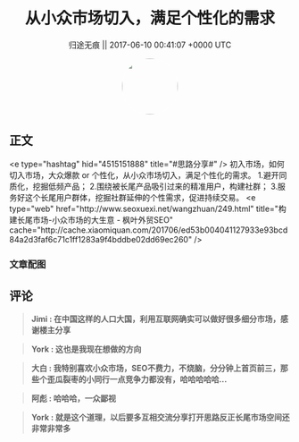 <h1 align="center">从小众市场切入，满足个性化的需求</h1>




<p align="center">
    <a>归途无痕 || 2017-06-10 00:41:07 &#43;0000 UTC</a>
</p>

<div align="center">
    <img src="https://images.zsxq.com/Fgmt7t2CLx0yOCadoxA-fxVexKvE?e=1590940799&amp;token=kIxbL07-8jAj8w1n4s9zv64FuZZNEATmlU_Vm6zD:l7bAJcTnbxTqLjALvig9x9hE2eE=" width="100" height="100" style="border:1px solid;border-radius:50%; color:#ffffff"/>
</div>




## 正文

<div>
&lt;e type=&#34;hashtag&#34; hid=&#34;4515151888&#34; title=&#34;#思路分享#&#34; /&gt;
初入市场，如何切入市场，大众爆款 or 个性化，从小众市场切入，满足个性化的需求。
1.避开同质化，挖掘低频产品；
2.围绕被长尾产品吸引过来的精准用户，构建社群；
3.服务好这个长尾用户群体，挖掘社群延伸的个性需求，促进持续交易。
&lt;e type=&#34;web&#34; href=&#34;http://www.seoxuexi.net/wangzhuan/249.html&#34; title=&#34;构建长尾市场-小众市场的大生意 - 枫叶外贸SEO&#34; cache=&#34;http://cache.xiaomiquan.com/201706/ed53b004041127933e93bcd84a2d3faf6c71c1ff1283a9f4bddbe02dd69ec260&#34; /&gt;
</div>

### 文章配图

<div class="image" align="center">

</div>


## 评论

<div align="left">
<div>

<blockquote >
<span> <strong>Jimi : 在中国这样的人口大国，利用互联网确实可以做好很多细分市场，感谢楼主分享 </strong></span>
</blockquote>

<blockquote >
<span> <strong>York : 这也是我现在想做的方向 </strong></span>
</blockquote>

<blockquote >
<span> <strong>大白 : 我特别喜欢小众市场，SEO不费力，不烧脑，分分钟上首页前三，那些个歪瓜裂枣的小同行一点竞争力都没有，哈哈哈哈哈... </strong></span>
</blockquote>

<blockquote >
<span> <strong>阿彪 : 哈哈哈，一众鄙视 </strong></span>
</blockquote>

<blockquote >
<span> <strong>York : 就是这个道理，以后要多互相交流分享打开思路反正长尾市场空间还非常非常多 </strong></span>
</blockquote>

</div>
</div>